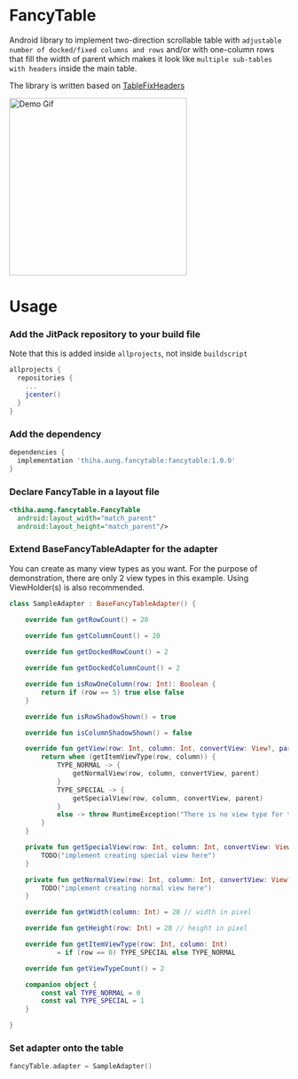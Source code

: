 # FancyTable
Android library to implement two-direction scrollable table with `adjustable number of docked/fixed columns and rows` and/or with one-column rows that fill the width of parent which makes it look like `multiple sub-tables with headers` inside the main table.

The library is written based on [TableFixHeaders](https://github.com/InQBarna/TableFixHeaders)

<img src="https://media.giphy.com/media/f6E5vnYcMz0KZBdJLz/giphy.gif" width="320" alt="Demo Gif"/>

# Usage

### Add the JitPack repository to your build file
Note that this is added inside `allprojects`, not inside `buildscript`
```groovy
allprojects {
  repositories {
    ...
    jcenter()
  }
}
```
### Add the dependency
```groovy
dependencies {
  implementation 'thiha.aung.fancytable:fancytable:1.0.0'
}
```
### Declare FancyTable in a layout file
```xml
<thiha.aung.fancytable.FancyTable
  android:layout_width="match_parent"
  android:layout_height="match_parent"/>
```

### Extend BaseFancyTableAdapter for the adapter
You can create as many view types as you want. For the purpose of demonstration, there are only 2 view types in this example.
Using ViewHolder(s) is also recommended.
```Kotlin
class SampleAdapter : BaseFancyTableAdapter() {

    override fun getRowCount() = 20

    override fun getColumnCount() = 20
    
    override fun getDockedRowCount() = 2

    override fun getDockedColumnCount() = 2

    override fun isRowOneColumn(row: Int): Boolean {
        return if (row == 5) true else false
    }

    override fun isRowShadowShown() = true

    override fun isColumnShadowShown() = false

    override fun getView(row: Int, column: Int, convertView: View?, parent: ViewGroup): View {
        return when (getItemViewType(row, column)) {
            TYPE_NORMAL -> {
                getNormalView(row, column, convertView, parent)
            }
            TYPE_SPECIAL -> {
                getSpecialView(row, column, convertView, parent)
            }
            else -> throw RuntimeException("There is no view type for table view. Row: $row, Column: $column")
        }
    }

    private fun getSpecialView(row: Int, column: Int, convertView: View?, parent: ViewGroup): View {
        TODO("implement creating special view here")
    }

    private fun getNormalView(row: Int, column: Int, convertView: View?, parent: ViewGroup): View {
        TODO("implement creating normal view here")
    }

    override fun getWidth(column: Int) = 20 // width in pixel

    override fun getHeight(row: Int) = 20 // height in pixel

    override fun getItemViewType(row: Int, column: Int)
            = if (row == 0) TYPE_SPECIAL else TYPE_NORMAL

    override fun getViewTypeCount() = 2

    companion object {
        const val TYPE_NORMAL = 0
        const val TYPE_SPECIAL = 1
    }

}
```
### Set adapter onto the table
```Kotlin
fancyTable.adapter = SampleAdapter()
```
